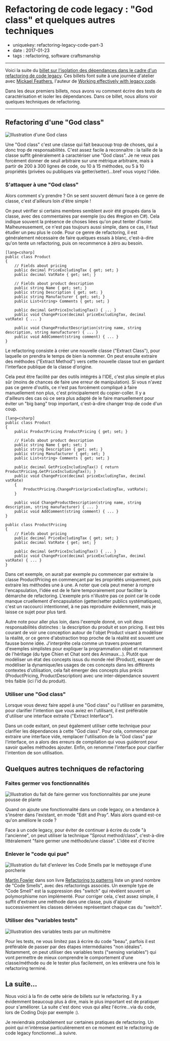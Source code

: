 Refactoring de code legacy : "God class" et quelques autres techniques
======================================================================

- uniquekey: refactoring-legacy-code-part-3
- date : 2017-01-23
- tags : refactoring, software craftsmanship

----------------

Voici la suite du [billet sur l'isolation des dépendances dans le cadre d'un refactoring de code legacy](/fr/blog/2017/01-refactoring-de-code-legacy-part-2-isoler-les-dependances/). Ces billets font suite à une journée d'atelier avec [Mickael Feathers](https://twitter.com/mfeathers), l'auteur de [Working effectively with legacy code](http://wiki.c2.com/?WorkingEffectivelyWithLegacyCode). 

Dans les deux premiers billets, nous avons vu comment écrire des tests de caractérisation et isoler les dépendances. Dans ce billet, nous allons voir quelques techniques de refactoring.

----------------

## Refactoring d'une "God class"

<img alt="Illustration d'une God class" class="img-float-left" src="" />

Une "God class" c'est une classe qui fait beaucoup trop de choses, qui a donc trop de responsabilités. C'est assez facile à reconnaître : la taille de la classe suffit généralement à caractériser une "God class". Je ne veux pas forcément donner de seuil arbitraire sur une métrique arbitraire, mais à partir de 200 à 300 lignes de code, ou 10 à 15 méthodes, ou 5 à 10 propriétés (privées ou publiques via getter/setter)...bref vous voyez l'idée.

### S'attaquer à une "God class"

Alors comment s'y prendre ? On se sent souvent démuni face à ce genre de classe, c'est d'ailleurs loin d'être simple !

On peut vérifier si certains membres semblent avoir été groupés dans la classe, avec des commentaires par exemple (ou des #region en C#). Cela indique souvent la présence de choses liées qu'on peut tenter d'isoler. Malheureusement, ce n'est pas toujours aussi simple, dans ce cas, il faut étudier un peu plus le code. Pour ce genre de refactoring, il est généralement nécessaire de faire quelques essais à blanc, c'est-à-dire qu'on tente un refactoring, puis on recommence à zéro au besoin. 

	[lang=csharp]
	public class Product
	{
		// Fields about pricing
		public decimal PriceExcludingTax { get; set; }
		public decimal VatRate { get; set; }

		// Fields about product description
		public string Name { get; set; }
		public string Description { get; set; }
		public string Manufacturer { get; set; } 
		public List<string> Comments { get; set; } 

		public decimal GetPriceIncludingTax() { ... }
		public void ChangePrice(decimal priceExcludingTax, decimal vatRate) { ... }

		public void ChangeProductDescription(string name, string description, string manufacturer) { ... }
		public void AddComment(string comment) { ... }
	}

Le refactoring consiste à créer une nouvelle classe ("Extract Class"), pour laquelle on prendra le temps de bien la nommer. On peut ensuite extraire des méthodes ("Extract Method") vers cette nouvelle classe tout en gardant l'interface publique de la classe d'origine.

Cela peut être facilité par des outils intégrés à l'IDE, c'est plus simple et plus sûr (moins de chances de faire une erreur de manipulation). Si vous n'avez pas ce genre d'outils, ce n'est pas forcément compliqué à faire manuellement non plus, c'est principalement du copier-coller. Il y a d'ailleurs des cas où ce sera plus adapté de le faire manuellement pour éviter un "big bang" trop important, c'est-à-dire changer trop de code d'un coup.

	[lang=csharp]
	public class Product
	{
		public ProductPricing ProductPricing { get; set; }

		// Fields about product description
		public string Name { get; set; }
		public string Description { get; set; }
		public string Manufacturer { get; set; } 
		public List<string> Comments { get; set; } 

		public decimal GetPriceIncludingTax() { return ProductPricing.GetPriceIncludingTax(); }
		public void ChangePrice(decimal priceExcludingTax, decimal vatRate)
		{
			ProductPricing.ChangePrice(priceExcludingTax, vatRate);
		}

		public void ChangeProductDescription(string name, string description, string manufacturer) { ... }
		public void AddComment(string comment) { ... }
	}

	public class ProductPricing
	{
		// Fields about pricing
		public decimal PriceExcludingTax { get; set; }
		public decimal VatRate { get; set; }

		public decimal GetPriceIncludingTax() { ... }
		public void ChangePrice(decimal priceExcludingTax, decimal vatRate) { ... }
	}

Dans cet exemple, on aurait par exemple pu commencer par extraire la classe ProductPricing en commençant par les propriétés uniquement, puis extraire les méthodes une à une. A noter que cela peut mener à rompre l'encapsulation, l'idée est de le faire temporairement pour faciliter la démarche de refactoring. L'exemple pris n'illustre pas ce point car le code manque cruellement d'encapsulation (getter/setter publics systématiques), c'est un raccourci intentionnel, à ne pas reproduire évidemment, mais je laisse ce sujet pour plus tard.

Autre note pour aller plus loin, dans l'exemple donné, on voit deux responsabilités distinctes : la description du produit et son pricing. Il est très courant de voir une conception autour de l'objet Product visant à modéliser la réalité, or ce genre d'abstraction trop proche de la réalité est souvent une fausse bonne idée. J'interprête cela comme un travers provenant d'exemples simplistes pour expliquer la programmation objet et notamment de l'héritage (du type Chien et Chat sont des Animaux...). Plutôt que modéliser un état des concepts issus du monde réel (Product), essayer de modéliser la dynamique/les usages de ces concepts dans les différents contextes d'utilisation, cela fait émerger des concepts plus précis (ProductPricing, ProductDescription) avec une inter-dépendance souvent très faible (ici l'id du produit).

### Utiliser une "God class"

Lorsque vous devez faire appel à une "God class" ou l'utiliser en paramètre, pour clarifier l'intention que vous aviez en l'utilisant, il est préférable d'utiliser une interface extraite ("Extract Interface").

Dans un code exitant, on peut également utiliser cette technique pour clarifier les dépendances à cette "God class". Pour cela, commencer par extraire une interface vide, remplacer l'utilisation de la "God class" par l'interface, on a alors des erreurs de compilation qui vous guideront pour savoir quelles méthodes ajouter. Enfin, on renomme l'interface pour clarifier l'intention de son utilisation.

## Quelques autres techniques de refactoring

### Faites germer vos fonctionnalités

<img alt="Illustration du fait de faire germer vos fonctionnalités par une jeune pousse de plante" class="img-float-left" src=""/>

Quand on ajoute une fonctionnalité dans un code legacy, on a tendance à s'insérer dans l'existant, en mode "Edit and Pray". Mais alors quand est-ce qu'on améliore le code ?

Face à un code legacy, pour éviter de continuer à écrire du code "à l'ancienne", on peut utiliser la technique "Sprout method/class", c'est-à-dire littéralement "faire germer une méthode/une classe". L'idée est d'écrire 

### Enlever le "code qui pue"

<img alt="Illustration du fait d'enlever les Code Smells par le mettoyage d'une porcherie" class="img-float-left" src=""/>

[Martin Fowler]() dans son livre [Refactoring to patterns]() liste un grand nombre de "Code Smells", avec des refactorings associés. Un exemple type de "Code Smell" est la suppression des "switch" qui révèlent souvent un polymorphisme non implémenté. Pour corriger cela, c'est assez simple, il suffit d'extraire une méthode dans une classe, puis d'ajouter successivement les classes dérivées représentant chaque cas du "switch".

### Utiliser des "variables tests"

<img alt="Illustration des variables tests par un multimètre" class="img-float-left" src=""/>

Pour les tests, ne vous limitez pas à écrire du code "beau", parfois il est préférable de passer par des étapes intermédiaires "non idéales". Notamment, on peut utiliser des variables tests ("sensing variables") qui vont permettre de mieux comprendre le comportement d'une classe/méthode ou de le tester plus facilement, on les enlèvera une fois le refactoring terminé.

## La suite...

Nous voici à la fin de cette série de billets sur le refactoring. Il y a évidemment beaucoup plus à dire, mais le plus important est de pratiquer pour s'améliorer. La suite c'est donc vous qui allez l'écrire...via du code, lors de Coding Dojo par exemple :). 

Je reviendrais probablement sur certaines pratiques de refactoring. Un point qui m'intéresse particulièrement en ce moment est le refactoring de code legacy fonctionnel...à suivre.
